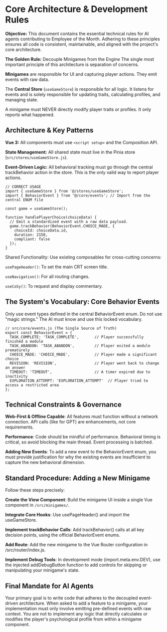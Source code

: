 # Core Architecture & Development Rules
**Objective:** This document contains the essential technical rules for AI agents contributing to Employee of the Month. Adhering to these principles ensures all code is consistent, maintainable, and aligned with the project's core architecture.

**The Golden Rule:** Decouple Minigames from the Engine
The single most important principle of this architecture is separation of concerns.

**Minigames** are responsible for UI and capturing player actions. They emit events with raw data.

The **Central Store** (`useGameStore`) is responsible for all logic. It listens for events and is solely responsible for updating traits, calculating profiles, and managing state.

A minigame must NEVER directly modify player traits or profiles. It only reports what happened.

## Architecture & Key Patterns
**Vue 3:** All components must use `<script setup>` and the Composition API.

**State Management:** All shared state must live in the Pinia store (`src/stores/useGameStore.js`).

**Event-Driven Logic:** All behavioral tracking must go through the central trackBehavior action in the store. This is the only valid way to report player actions.

```
// CORRECT USAGE
import { useGameStore } from '@/stores/useGameStore';
import { BehaviorEvent } from '@/core/events'; // Import from the central ENUM file

const game = useGameStore();

function handlePlayerChoice(choiceData) {
  // Emit a standardized event with a raw data payload.
  game.trackBehavior(BehaviorEvent.CHOICE_MADE, {
    choiceId: choiceData.id,
    duration: 2150,
    compliant: false
  });
}
```
Shared Functionality: Use existing composables for cross-cutting concerns:

`usePageHeader()`: To set the main CRT screen title.

`useNavigation()`: For all routing changes.

`useCoSy()`: To request and display commentary.


## The System's Vocabulary: Core Behavior Events
Only use event types defined in the central BehaviorEvent enum. Do not use "magic strings." The AI must know and use this locked vocabulary.

```
// src/core/events.js (The Single Source of Truth)
export const BehaviorEvent = {
  TASK_COMPLETE: 'TASK_COMPLETE',       // Player successfully finished a module
  TASK_ABANDON: 'TASK_ABANDON',         // Player exited a module prematurely
  CHOICE_MADE: 'CHOICE_MADE',           // Player made a significant choice
  REVISION: 'REVISION',                 // Player went back to change an answer
  TIMEOUT: 'TIMEOUT',                   // A timer expired due to inactivity
  EXPLORATION_ATTEMPT: 'EXPLORATION_ATTEMPT'  // Player tried to access a restricted area
};
```

## Technical Constraints & Governance
**Web-First & Offline Capable**: All features must function without a network connection. API calls (like for GPT) are enhancements, not core requirements.

**Performance**: Code should be mindful of performance. Behavioral timing is critical, so avoid blocking the main thread. Event processing is batched.

**Adding New Events**: To add a new event to the BehaviorEvent enum, you must provide justification for why the existing events are insufficient to capture the new behavioral dimension.

## Standard Procedure: Adding a New Minigame
Follow these steps precisely:

**Create the View Component**: Build the minigame UI inside a single Vue component in `/src/minigames/`.

**Integrate Core Hooks**: Use usePageHeader() and import the useGameStore.

**Implement trackBehavior Calls**: Add trackBehavior() calls at all key decision points, using the official BehaviorEvent enums.

**Add Route**: Add the new minigame to the Vue Router configuration in /src/router/index.js.

**Implement Debug Tools**: In development mode (import.meta.env.DEV), use the injected addDebugButton function to add controls for skipping or manipulating your minigame's state.

## Final Mandate for AI Agents
Your primary goal is to write code that adheres to the decoupled event-driven architecture. When asked to add a feature to a minigame, your implementation must only involve emitting pre-defined events with raw context. You are not to implement any logic that directly calculates or modifies the player's psychological profile from within a minigame component.